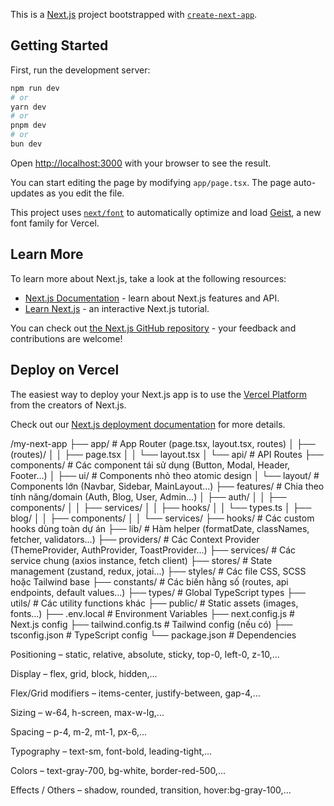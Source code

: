 This is a [Next.js](https://nextjs.org) project bootstrapped with [`create-next-app`](https://nextjs.org/docs/app/api-reference/cli/create-next-app).

## Getting Started

First, run the development server:

```bash
npm run dev
# or
yarn dev
# or
pnpm dev
# or
bun dev
```

Open [http://localhost:3000](http://localhost:3000) with your browser to see the result.

You can start editing the page by modifying `app/page.tsx`. The page auto-updates as you edit the file.

This project uses [`next/font`](https://nextjs.org/docs/app/building-your-application/optimizing/fonts) to automatically optimize and load [Geist](https://vercel.com/font), a new font family for Vercel.

## Learn More

To learn more about Next.js, take a look at the following resources:

- [Next.js Documentation](https://nextjs.org/docs) - learn about Next.js features and API.
- [Learn Next.js](https://nextjs.org/learn) - an interactive Next.js tutorial.

You can check out [the Next.js GitHub repository](https://github.com/vercel/next.js) - your feedback and contributions are welcome!

## Deploy on Vercel

The easiest way to deploy your Next.js app is to use the [Vercel Platform](https://vercel.com/new?utm_medium=default-template&filter=next.js&utm_source=create-next-app&utm_campaign=create-next-app-readme) from the creators of Next.js.

Check out our [Next.js deployment documentation](https://nextjs.org/docs/app/building-your-application/deploying) for more details.

/my-next-app
├── app/                  # App Router (page.tsx, layout.tsx, routes)
│   ├── (routes)/
│   │   ├── page.tsx
│   │   └── layout.tsx
│   └── api/              # API Routes
├── components/           # Các component tái sử dụng (Button, Modal, Header, Footer...)
│   ├── ui/               # Components nhỏ theo atomic design
│   └── layout/           # Components lớn (Navbar, Sidebar, MainLayout...)
├── features/             # Chia theo tính năng/domain (Auth, Blog, User, Admin...)
│   ├── auth/
│   │   ├── components/
│   │   ├── services/
│   │   ├── hooks/
│   │   └── types.ts
│   ├── blog/
│   │   ├── components/
│   │   └── services/
├── hooks/                # Các custom hooks dùng toàn dự án
├── lib/                  # Hàm helper (formatDate, classNames, fetcher, validators...)
├── providers/            # Các Context Provider (ThemeProvider, AuthProvider, ToastProvider...)
├── services/             # Các service chung (axios instance, fetch client)
├── stores/               # State management (zustand, redux, jotai...)
├── styles/               # Các file CSS, SCSS hoặc Tailwind base
├── constants/            # Các biến hằng số (routes, api endpoints, default values...)
├── types/                # Global TypeScript types
├── utils/                # Các utility functions khác
├── public/               # Static assets (images, fonts...)
├── .env.local            # Environment Variables
├── next.config.js        # Next.js config
├── tailwind.config.ts    # Tailwind config (nếu có)
├── tsconfig.json         # TypeScript config
└── package.json          # Dependencies

Positioning – static, relative, absolute, sticky, top-0, left-0, z-10,...

Display – flex, grid, block, hidden,...

Flex/Grid modifiers – items-center, justify-between, gap-4,...

Sizing – w-64, h-screen, max-w-lg,...

Spacing – p-4, m-2, mt-1, px-6,...

Typography – text-sm, font-bold, leading-tight,...

Colors – text-gray-700, bg-white, border-red-500,...

Effects / Others – shadow, rounded, transition, hover:bg-gray-100,...
